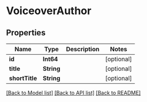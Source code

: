 # VoiceoverAuthor

## Properties
Name | Type | Description | Notes
------------ | ------------- | ------------- | -------------
**id** | **Int64** |  | [optional] 
**title** | **String** |  | [optional] 
**shortTitle** | **String** |  | [optional] 

[[Back to Model list]](../README.md#documentation-for-models) [[Back to API list]](../README.md#documentation-for-api-endpoints) [[Back to README]](../README.md)


